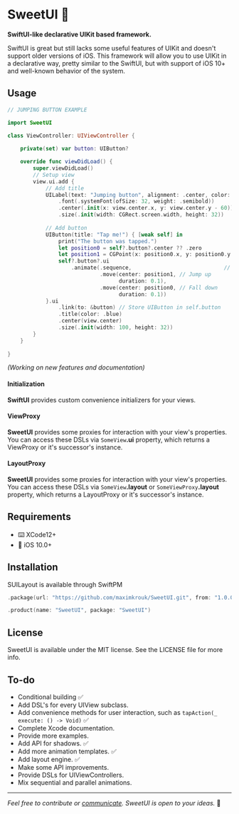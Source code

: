 # SweetUI 🍯

__SwiftUI-like declarative UIKit based framework.__

SwiftUI is great but still lacks some useful features of UIKit and doesn't support older versions of iOS. This framework will allow you to use UIKit in a declarative way, pretty similar to the SwiftUI, but with support of iOS 10+ and well-known behavior of the system.

## Usage

```swift
// JUMPING BUTTON EXAMPLE

import SweetUI

class ViewController: UIViewController {
    
    private(set) var button: UIButton?

    override func viewDidLoad() {
        super.viewDidLoad()
        // Setup view
        view.ui.add {
          	// Add title
            UILabel(text: "Jumping button", alignment: .center, color: .red).ui
                .font(.systemFont(ofSize: 32, weight: .semibold))
                .center(.init(x: view.center.x, y: view.center.y - 60))
                .size(.init(width: CGRect.screen.width, height: 32))
          
          	// Add button
            UIButton(title: "Tap me!") { [weak self] in
                print("The button was tapped.")
                let position0 = self?.button?.center ?? .zero
                let position1 = CGPoint(x: position0.x, y: position0.y - 32)
                self?.button?.ui
                    .animate(.sequence,								// Perform one by one
                             .move(center: position1, // Jump up
                                   duration: 0.1),
                             .move(center: position0, // Fall down
                                   duration: 0.1))
            }.ui
                .link(to: &button) // Store UIButton in self.button
                .title(color: .blue)
                .center(view.center)
                .size(.init(width: 100, height: 32))
        }
    }
    
}
```

_(Working on new features and documentation)_

#### Initialization

__SwiftUI__ provides custom convenience initializers for your views.

#### ViewProxy

__SweetUI__ provides some proxies for interaction with your view's properties. You can access these DSLs via `SomeView`__.ui__ property, which returns a ViewProxy or it's successor's instance.

#### LayoutProxy

__SweetUI__ provides some proxies for interaction with your view's properties. You can access these DSLs via `SomeView`__.layout__ or `SomeViewProxy`__.layout__ property, which returns a LayoutProxy or it's successor's instance.

## Requirements

- ⌨️    XCode12+
- 📱    iOS 10.0+

## Installation

SUILayout is available through SwiftPM

```swift
.package(url: "https://github.com/maximkrouk/SweetUI.git", from: "1.0.0-beta.3.2")
```

```swift
.product(name: "SweetUI", package: "SweetUI")
```

## License

SweetUI is available under the MIT license. See the LICENSE file for more info.

## To-do

- Conditional building ✅
- Add DSL's for every UIView subclass.
- Add convenience methods for user interaction, such as `tapAction(_ execute: () -> Void)` ✅
- Complete Xcode documentation.
- Provide more examples.
- Add API for shadows. ✅
- Add more animation templates. ✅
- Add layout engine. ✅
- Make some API improvements.
- Provide DSLs for UIViewControllers.
- Mix sequential and parallel animations.

------

*Feel free to contribute or [communicate](https://twitter.com/mxcat_). SweetUI is open to your ideas.* 🌝
